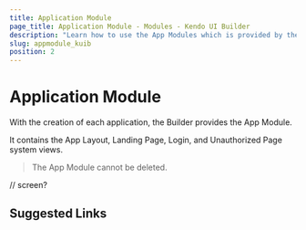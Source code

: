 ```yaml
---
title: Application Module
page_title: Application Module - Modules - Kendo UI Builder
description: "Learn how to use the App Modules which is provided by the Kendo UI Builder tool for creating and managing Angular and AngularJS-based web applications."
slug: appmodule_kuib
position: 2
---
```


# Application Module

With the creation of each application, the Builder provides the App Module.

It contains the App Layout, Landing Page, Login, and Unauthorized Page system views.

> The App Module cannot be deleted.

// screen?

## Suggested Links
